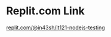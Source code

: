 # Replit.com Link

[replit.com/@in43sh/it121-nodejs-testing](https://replit.com/@in43sh/it121-nodejs-testing)

